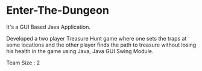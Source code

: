 # Enter-The-Dungeon

It's a GUI Based Java Application.

Developed a two player Treasure Hunt game where one sets the traps at some locations and the other player
finds the path to treasure without losing his health in the game using Java, Java GUI Swing Module.

Team Size : 2
